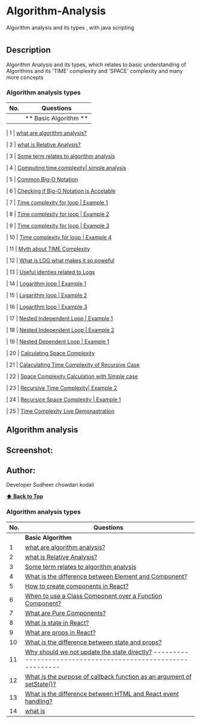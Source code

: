 # Algorithm-Analysis
Algorithm analysis and its types , with java scripting
# 

## Description
<p> Algorithm Analysis and its types, which relates to basic understanding of Algorithms and its 'TIME' complexity and 'SPACE' complexity and many more concepts </p>



<!--## Tech-stack
<p> Project is done entirely with Javascript </p>-->

### Algorithm analysis types

| No. | Questions                                                                                                                                                  |
| --- | -------------------------------------------------------------------------------------------------------------------------------------------------------------------------------------------------------------------------------- |
|     | ** Basic Algorithm **  

| 1   |  [what are algorithm analysis?](#what-are-Algorithm-analysis)

| 2   | [what is Relative Analysis?](#what-is-Relative-analysis)

| 3   | [Some term relates to algorithm analysis](#Some-term-relate-to-algorithm-analysis)

| 4   | [Computing time complexity| simple analysis](#Computing-time-complexity|simple-analysis)


| 5   | [Common Big-O Notation](#Common-Big-O-Notation)


| 6   | [Checking if Big-O Notation is Accetable](#Checking-if-Big-O-Notation-is-Accetable)

| 7   | [Time complexity for loop | Example 1 ](#Time-complexity-for-loop-|-Example-1 )

| 8   | [Time complexity for loop | Example 2 ](#Time-complexity-for-loop-|-Example-2 )

| 9   | [Time complexity for loop | Example 3 ](#Time-complexity-for-loop-|-Example-3 )

| 10  | [Time complexity for loop | Example 4 ](#Time-complexity-for-loop-|-Example-4 )

| 11  | [Myth about TIME Complexity](#Myth-about-TIME-Complexity)

| 12  | [What is LOG what makes it so poweful](#[What-is-LOG-what-makes-it-so-poweful)
          
| 13  | [Useful identies related to Logs](#Useful-identies-related-to-Logs)        

| 14  | [Logarithm loop | Example 1](#Logarithm-loop-|-Example-1)

| 15  | [Logarithm loop | Example 2](#)

| 16  | [Logarithm loop | Example 3](#)

| 17  | [Nested Independent Loop | Example 1](#)

| 18  | [Nested Independent Loop | Example 2](#)

| 19  | [Nested Dependent Loop | Example 1](#)

| 20  | [Calculating Space Complexity](#)

| 21  | [Calaculating Time Complexity of Recursive Case](#)

| 22  | [Space Complexity Calculation with Simple case](#)

| 23  | [Recursive Time Complexity| Example 2](#)

| 24  | [Recursice Space Complexity | Example 1](#)

| 25  | [Time Complexity Live Demonastration](#)



 ## Algorithm analysis

<!--<ol>
                <li> what is Algorithm Analysis </li>
                <li> what is Relative Analysis</li>
                <li> Some term relates to algorithm analysis </li>
                <li> Computing time complexity| Simple Example1 </li>
                <li> Common Big-O Notation</li>
                <li> Checking if Big-O Notation is Accetable </li>  
                <li> Time complexity for Loop | Example 1 </li>
                <li> Time complexity for Loop | Example 2 </li>
                <li> Time complexity for Loop | Example 3 </li>
                <li> Time complexity for Loop | Example 4 </li>
                <li> Myth about TIME Complexity </li>
                <li> What is LOG what makes it so Powerful </li>
                <li> Useful Identities related to logs </li>
                <li> Logarithm loop | Example1 </li>
                <li> Logarithm loop | Example2 </li>
                <li> Logarithm loop | Example3 </li>
                <li> Nexted Independent Loop | Example 1 </li>
                <li> Nexted Independent Loop | Example 2 </li>
                <li> Nexted Dependent Loop | Example 1 </li>
                <li> calculating space complexity </li>
                <li> calculating time complexity of recrusive cases</li>
                <li> space complexity calculation simple case</li>
                <li> Recursive Time Complexity | Example 2 </li>
                <li> Recursive Space Complexity | Example 2 </li>
                <li> Time complexity Live Demonistration </li>
</ol>-->


## Screenshot:

<!--![Image of TREX GAME](./trex.png)-->

## Author:

Developer Sudheer chowdari kodali

  **[⬆ Back to Top](#Algorithm-analysis-types)**






  ### Algorithm analysis types

| No. | Questions                                                                                                                                                  |
| --- | -------------------------------------------------------------------------------------------------------------------------------------------------------------------------------------------------------------------------------- |
|     | **Basic Algorithm**                                                                                                                                        |
| 1   | [what are algorithm analysis?](#)                                                                                                                          |                                                                      
| 2   | [what is Relative Analysis?](#)                                                                             |                                              |                        
| 3   | [Some term relates to algorithm analysis](#)                                                                                                               |                                                                    
| 4   | [What is the difference between Element and Component?](#what-is-the-difference-between-element-and-component)                                             |                                                                      
| 5   | [How to create components in React?](#how-to-create-components-in-react)                                                                                   |                                                                      
| 6   | [When to use a Class Component over a Function Component?](#when-to-use-a-class-component-over-a-function-component)                                       |                                                                      
| 7   | [What are Pure Components?](#what-are-pure-components)                                                                                                     |                                                                      
| 8   | [What is state in React?](#what-is-state-in-react)                                                                                                         |                                                                      
| 9   | [What are props in React?](#what-are-props-in-react)                                                                                                       |                                                                     
| 10  | [What is the difference between state and props?](#what-is-the-difference-between-state-and-props)                                                         |                                                                      
| 11  | [Why should we not update the state directly?](#why-should-we-not-update-the-state-directly)  ------------------------------------------------------------ |
| 12  | [What is the purpose of callback function as an argument of setState()?](#what-is-the-purpose-of-callback-function-as-an-argument-of-setstate)             |                                                                     
| 13  | [What is the difference between HTML and React event handling?](#what-is-the-difference-between-html-and-react-event-handling)                             |                                                                    
| 14  | [what is ](#)







